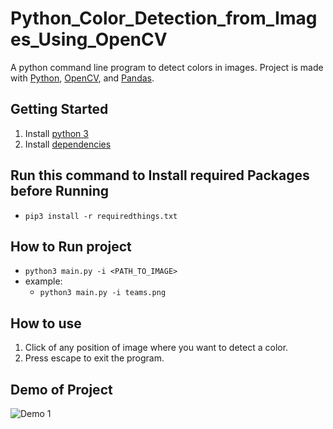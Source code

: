 # Python_Color_Detection_from_Images_Using_OpenCV
A python command line program to detect colors in images.
Project is made with [Python](https://www.python.org), [OpenCV](https://opencv.org), and [Pandas](https://pandas.pydata.org).

## Getting Started

1. Install [python 3](https://www.python.org)
2. Install [dependencies](./requiredthings.txt)

## Run this command to Install required Packages before Running
- `pip3 install -r requiredthings.txt`

## How to Run project

- `python3 main.py -i <PATH_TO_IMAGE>`
- example:
  - `python3 main.py -i teams.png`

## How to use

1. Click of any position of image where you want to detect a color. 
2. Press escape to exit the program.

## Demo of Project
   ![Demo 1](https://user-images.githubusercontent.com/62956793/143678972-195efef0-5c54-43d3-8d99-5eeeb9024069.gif)
